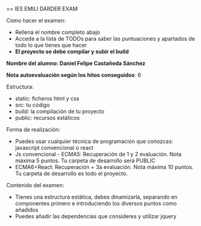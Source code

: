 == IES EMILI DARDER EXAM

Como hacer el examen:
- Rellena el nombre completo abajo
- Accede a la lista de TODOs para saber las puntuaciones y apartados de todo lo que tienes que hacer
- **El proyecto se debe compilar y subir el build**

**Nombre del alumno: Daniel Felipe Castañeda Sánchez**

**Nota autoevaluación según los hitos conseguidos**: 6


Estructura:
- static: ficheros html y css
- src: tu código
- build: la compilación de tu proyecto
- public: recursos estáticos

Forma de realización:
- Puedes usar cualquier técnica de programación que conozcas: javascript convencional o react
- Js convencional - ECMA5: Recuperación de 1 y 2 evaluación. Nota máxima 5 puntos. Tu carpeta de desarrollo será PUBLIC
- ECMA6+React: Recuperación + 3a evaluación. Nota máxima 10 puntos. Tu carpeta de desarrollo es todo el proyecto.

Contenido del examen:
- Tienes una estructura estática, debes dinamizarla, separando en componentes primero e introduciendo 
los diversos puntos como añadidos
- Puedes añadir las dependencias que consideres y utilizar jquery